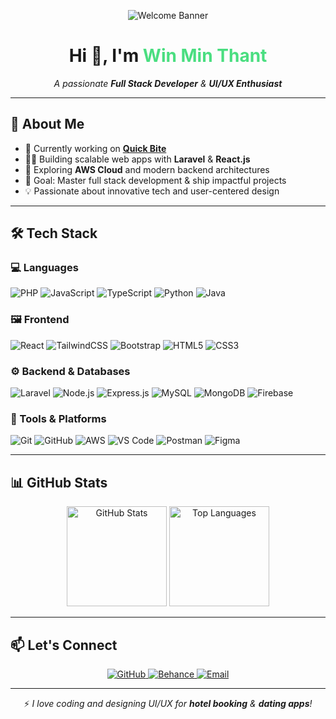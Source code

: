 <!-- Banner -->
<p align="center">
  <img src="https://i.pinimg.com/1200x/2f/f6/57/2ff6573ae61ee84e3093ca84497162e8.jpg" alt="Welcome Banner" />
</p>

<!-- Intro -->
<h1 align="center">Hi 👋, I'm <span style="color:#4ade80;">Win Min Thant</span></h1>
<p align="center">
  <em>A passionate <strong>Full Stack Developer</strong> & <strong>UI/UX Enthusiast</strong></em>
</p>

---

## 🚀 About Me

- 🔭 Currently working on **[Quick Bite](https://quickbite-restaurant.onrender.com/)**  
- 👨‍💻 Building scalable web apps with **Laravel** & **React.js**  
- 🌱 Exploring **AWS Cloud** and modern backend architectures  
- 🎯 Goal: Master full stack development & ship impactful projects  
- 💡 Passionate about innovative tech and user-centered design  

---

## 🛠️ Tech Stack  

### 💻 Languages  
![PHP](https://img.shields.io/badge/PHP-777BB4?style=for-the-badge&logo=php&logoColor=white)
![JavaScript](https://img.shields.io/badge/JavaScript-F7DF1E?style=for-the-badge&logo=javascript&logoColor=black)
![TypeScript](https://img.shields.io/badge/TypeScript-3178C6?style=for-the-badge&logo=typescript&logoColor=white)
![Python](https://img.shields.io/badge/Python-3776AB?style=for-the-badge&logo=python&logoColor=white)
![Java](https://img.shields.io/badge/Java-007396?style=for-the-badge&logo=java&logoColor=white)


### 🖼️ Frontend  
![React](https://img.shields.io/badge/React-20232A?style=for-the-badge&logo=react&logoColor=61DAFB)
![TailwindCSS](https://img.shields.io/badge/Tailwind_CSS-38B2AC?style=for-the-badge&logo=tailwind-css&logoColor=white)
![Bootstrap](https://img.shields.io/badge/Bootstrap-563D7C?style=for-the-badge&logo=bootstrap&logoColor=white)
![HTML5](https://img.shields.io/badge/HTML5-E34F26?style=for-the-badge&logo=html5&logoColor=white)
![CSS3](https://img.shields.io/badge/CSS3-1572B6?style=for-the-badge&logo=css3&logoColor=white)

### ⚙️ Backend & Databases  
![Laravel](https://img.shields.io/badge/Laravel-FF2D20?style=for-the-badge&logo=laravel&logoColor=white)
![Node.js](https://img.shields.io/badge/Node.js-339933?style=for-the-badge&logo=node.js&logoColor=white)
![Express.js](https://img.shields.io/badge/Express.js-000000?style=for-the-badge&logo=express&logoColor=white)
![MySQL](https://img.shields.io/badge/MySQL-4479A1?style=for-the-badge&logo=mysql&logoColor=white)
![MongoDB](https://img.shields.io/badge/MongoDB-4EA94B?style=for-the-badge&logo=mongodb&logoColor=white)
![Firebase](https://img.shields.io/badge/Firebase-FFCA28?style=for-the-badge&logo=firebase&logoColor=black)

### 🔧 Tools & Platforms  
![Git](https://img.shields.io/badge/Git-F05032?style=for-the-badge&logo=git&logoColor=white)
![GitHub](https://img.shields.io/badge/GitHub-181717?style=for-the-badge&logo=github&logoColor=white)
![AWS](https://img.shields.io/badge/AWS-232F3E?style=for-the-badge&logo=amazon-aws&logoColor=white)
![VS Code](https://img.shields.io/badge/VS%20Code-0078D4?style=for-the-badge&logo=visual-studio-code&logoColor=white)
![Postman](https://img.shields.io/badge/Postman-FF6C37?style=for-the-badge&logo=postman&logoColor=white)
![Figma](https://img.shields.io/badge/Figma-F24E1E?style=for-the-badge&logo=figma&logoColor=white)


---


## 📊 GitHub Stats

<p align="center">
  <img src="https://github-readme-stats.vercel.app/api?username=winminthantdev&show_icons=true&locale=en" alt="GitHub Stats" height="160"/>
  <img src="https://github-readme-stats.vercel.app/api/top-langs?username=winminthantdev&show_icons=true&locale=en&layout=compact" alt="Top Languages" height="160"/>
</p>

---

## 📫 Let's Connect

<p align="center">
  <a href="https://github.com/winminthantdev" target="_blank">
    <img src="https://img.shields.io/badge/GitHub-181717?style=for-the-badge&logo=github&logoColor=white" alt="GitHub" />
  </a>
  <a href="https://www.behance.net/winminthant1" target="_blank">
    <img src="https://img.shields.io/badge/Behance-1769FF?style=for-the-badge&logo=behance&logoColor=white" alt="Behance" />
  </a>
  <a href="mailto:winminthant.gwin@gmail.com" target="_blank">
    <img src="https://img.shields.io/badge/Email-D14836?style=for-the-badge&logo=gmail&logoColor=white" alt="Email" />
  </a>
</p>

---

<p align="center">
  ⚡ <em>I love coding and designing UI/UX for <strong>hotel booking</strong> & <strong>dating apps</strong>!</em>
</p>
